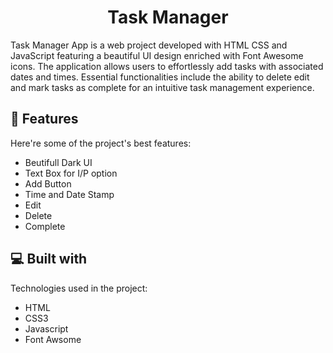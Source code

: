 <h1 align="center" id="title">Task Manager</h1>

<p id="description">Task Manager App is a web project developed with HTML CSS and JavaScript featuring a beautiful UI design enriched with Font Awesome icons. The application allows users to effortlessly add tasks with associated dates and times. Essential functionalities include the ability to delete edit and mark tasks as complete for an intuitive task management experience.</p>

  
  
<h2>🧐 Features</h2>

Here're some of the project's best features:

*   Beutifull Dark UI
*   Text Box for I/P option
*   Add Button
*   Time and Date Stamp
*   Edit
*   Delete
*   Complete

  
  
<h2>💻 Built with</h2>

Technologies used in the project:

*   HTML
*   CSS3
*   Javascript
*   Font Awsome
